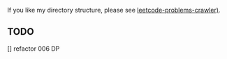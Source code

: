 If you like my directory structure, please see [leetcode-problems-crawler)](https://github.com/vv13/leetcode-problems-crawler).

## TODO
 [] refactor 006 DP
